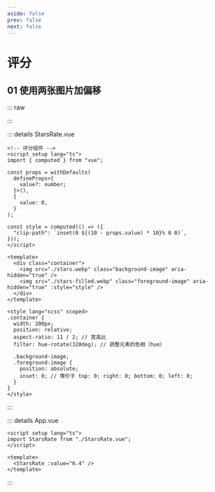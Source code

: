 ```yaml
---
aside: false
prev: false
next: false
---
```


# 评分

## 01 使用两张图片加偏移

::: raw

<script setup lang="ts">
import StarsRate from "./StarsRate/index.vue"
</script>

<StarsRate :value="6.4" />
:::

::: details StarsRate.vue

```vue
<!-- 评分组件 -->
<script setup lang="ts">
import { computed } from "vue";

const props = withDefaults(
  defineProps<{
    value?: number;
  }>(),
  {
    value: 0,
  }
);

const style = computed(() => ({
  "clip-path": `inset(0 ${(10 - props.value) * 10}% 0 0)`,
}));
</script>

<template>
  <div class="container">
    <img src="./stars.webp" class="background-image" aria-hidden="true" />
    <img src="./stars-filled.webp" class="foreground-image" aria-hidden="true" :style="style" />
  </div>
</template>

<style lang="scss" scoped>
.container {
  width: 200px;
  position: relative;
  aspect-ratio: 11 / 2; // 宽高比
  filter: hue-rotate(320deg); // 调整元素的色相（hue）

  .background-image,
  .foreground-image {
    position: absolute;
    inset: 0; // 等价于 top: 0; right: 0; bottom: 0; left: 0;
  }
}
</style>
```

:::

::: details App.vue

```vue
<script setup lang="ts">
import StarsRate from "./StarsRate.vue";
</script>

<template>
  <StarsRate :value="6.4" />
</template>
```

:::
